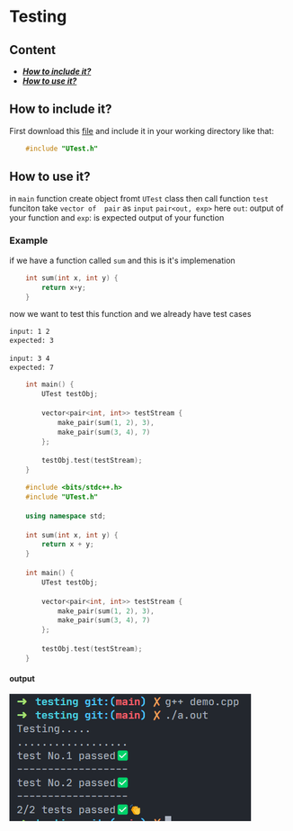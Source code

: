# Testing

## Content

- ***[How to include it?](#how-to-include-it)***
- ***[How to use it?](#how-to-use-it)***

## How to include it?

First download this [file](./UTest.h) and include it in your working directory like that:

```cpp
    #include "UTest.h"
```

## How to use it?

in `main` function create object fromt `UTest` class then call function `test` funciton take `vector of  pair` as `input`
`pair<out, exp>` here `out`: output of your function and `exp`: is expected output of your function

### Example
if we have a function called `sum` and this is it's implemenation
```c++
    int sum(int x, int y) {
        return x+y;
    }
```

now we want to test this function and we already have test cases

```
input: 1 2
expected: 3

input: 3 4
expected: 7
```

```c++
    int main() {
        UTest testObj;
    
        vector<pair<int, int>> testStream {
            make_pair(sum(1, 2), 3),
            make_pair(sum(3, 4), 7)
        };
    
        testObj.test(testStream);
    }
```

```cpp
    #include <bits/stdc++.h>
    #include "UTest.h"
    
    using namespace std;
    
    int sum(int x, int y) {
        return x + y;
    }
    
    int main() {
        UTest testObj;
    
        vector<pair<int, int>> testStream {
            make_pair(sum(1, 2), 3),
            make_pair(sum(3, 4), 7)
        };
    
        testObj.test(testStream);
    }
```

#### output

![res](./pic/res.png)